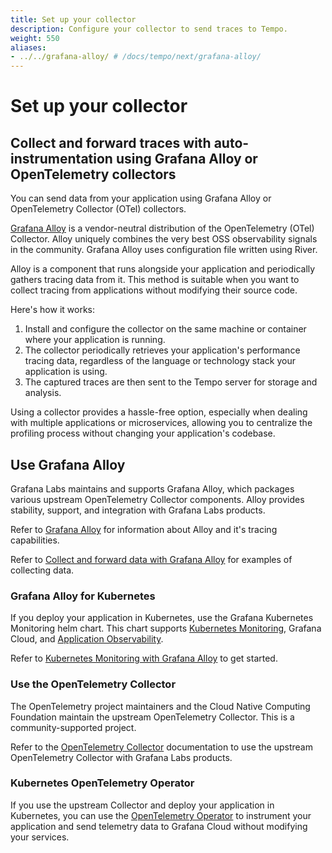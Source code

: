 ```yaml
---
title: Set up your collector
description: Configure your collector to send traces to Tempo.
weight: 550
aliases:
- ../../grafana-alloy/ # /docs/tempo/next/grafana-alloy/
---
```


# Set up your collector

## Collect and forward traces with auto-instrumentation using Grafana Alloy or OpenTelemetry collectors

You can send data from your application using Grafana Alloy or OpenTelemetry Collector (OTel) collectors.

[Grafana Alloy](https://grafana.com/docs/alloy/latest/) is a vendor-neutral distribution of the OpenTelemetry (OTel) Collector.
Alloy uniquely combines the very best OSS observability signals in the community.
Grafana Alloy uses configuration file written using River.

Alloy is a component that runs alongside your application and periodically gathers tracing data from it.
This method is suitable when you want to collect tracing from applications without modifying their source code.

Here's how it works:

1. Install and configure the collector on the same machine or container where your application is running.
2. The collector periodically retrieves your application's performance tracing data, regardless of the language or technology stack your application is using.
3. The captured traces are then sent to the Tempo server for storage and analysis.

Using a collector provides a hassle-free option, especially when dealing with multiple applications or microservices, allowing you to centralize the profiling process without changing your application's codebase.

## Use Grafana Alloy

Grafana Labs maintains and supports Grafana Alloy, which packages various upstream OpenTelemetry Collector components. Alloy provides stability, support, and integration with Grafana Labs products.

Refer to [Grafana Alloy](/docs/tempo<TEMPO_VERSION>setup-up-for-tracing/setup-up-collector/grafana-alloy) for information about Alloy and it's tracing capabilities.

Refer to [Collect and forward data with Grafana Alloy](https://grafana.com/docs/alloy/<ALLOY_VERSION>/collect/) for examples of collecting data.

### Grafana Alloy for Kubernetes

If you deploy your application in Kubernetes, use the Grafana Kubernetes Monitoring helm chart. This chart supports [Kubernetes Monitoring](https://github.com/grafana/opentelemetry-docs/blob/main/docs/grafana-cloud/monitor-infrastructure/kubernetes-monitoring), Grafana Cloud, and [Application Observability](https://grafana.com/docs/grafana-cloud/monitor-applications/application-observability/).

Refer to [Kubernetes Monitoring with Grafana Alloy](https://github.com/grafana/opentelemetry-docs/blob/main/docs/sources/collector/grafana-alloy-kubernetes) to get started.

### Use the OpenTelemetry Collector

The OpenTelemetry project maintainers and the Cloud Native Computing Foundation maintain the upstream OpenTelemetry Collector. This is a community-supported project.

Refer to the [OpenTelemetry Collector](https://github.com/grafana/opentelemetry-docs/blob/main/docs/sources/collector/opentelemetry-collector) documentation to use the upstream OpenTelemetry Collector with Grafana Labs products.

### Kubernetes OpenTelemetry Operator

If you use the upstream Collector and deploy your application in Kubernetes, you can use the [OpenTelemetry Operator](https://github.com/grafana/opentelemetry-docs/blob/main/docs/sources/instrument/opentelemetry-operator) to instrument your application and send telemetry data to Grafana Cloud without modifying your services.

